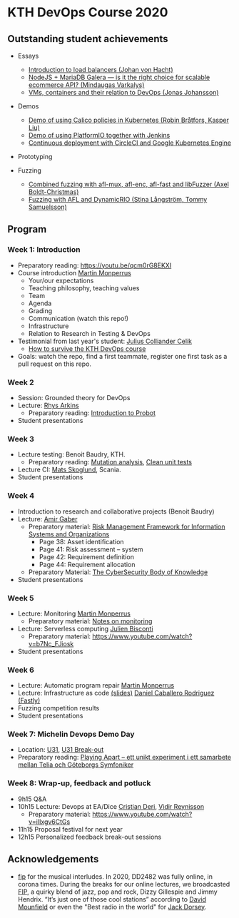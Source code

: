 # KTH DevOps Course 2020

## Outstanding student achievements

* Essays
  * [Introduction to load balancers (Johan von Hacht)](/attic/2020/contributions-2020/essay/johvh/Introduction_to_Load_Balancers.pdf)
  * [NodeJS + MariaDB Galera — is it the right choice for scalable ecommerce API? (Mindaugas Varkalys)](https://medium.com/swlh/nodejs-mariadb-galera-is-it-a-right-choice-for-scalable-ecommerce-api-9288aa682145?sk=53ace0bee7ee9db4d83d3f78c6dc926d)
  * [VMs, containers and their relation to DevOps (Jonas Johansson)](/attic/2020/contributions-2020/essay/jonasjo5/Essay_vms_containers.pdf)


* Demos
  * [Demo of using Calico policies in Kubernetes  (Robin Bråtfors, Kasper Liu)](https://youtu.be/Nz0DZyXkcu4)
  * [Demo of using PlatformIO together with Jenkins](https://youtu.be/7JVxvhcz8Go)
  * [Continuous deployment with CircleCI and Google Kubernetes Engine](https://youtu.be/oEZfV3XWw7w)

* Prototyping

* Fuzzing
  * [Combined fuzzing with afl-mux, afl-enc, afl-fast and libFuzzer (Axel Boldt-Christmas)](https://github.com/KTH/devops-course/tree/master/attic/2020/contributions-2020/competition/axelbc)
  * [Fuzzing with AFL and DynamicRIO (Stina Långström, Tommy Samuelsson)](https://github.com/KTH/devops-course/tree/master/attic/2020/contributions-2020/competition/tommysam-stinalan)

## Program

### Week 1: Introduction
* Preparatory reading: <https://youtu.be/qcm0rG8EKXI>
* Course introduction [Martin Monperrus](https://www.monperrus.net/martin/)
  * Your/our expectations
  * Teaching philosophy, teaching values
  * Team
  * Agenda
  * Grading
  * Communication (watch this repo!)
  * Infrastructure
  * Relation to Research in Testing & DevOps 
* Testimonial from last year's student: [Julius Colliander Celik](https://github.com/juliuscc)
  * [How to survive the KTH DevOps course](https://docs.google.com/presentation/d/1sqfWk3DmM0fNAC61k2nNR5qrg-LttAiviYhA_BkaN9o/edit?usp=sharing)
* Goals: watch the repo, find a first teammate, register one first task as a pull request on this repo.

### Week 2
* Session: Grounded theory for DevOps
* Lecture: [Rhys Arkins](https://www.linkedin.com/in/rhys-arkins-5a643a/) 
  * Preparatory reading: [Introduction to Probot](https://probot.github.io/docs/)
* Student presentations

### Week 3
* Lecture testing: Benoit Baudry, KTH.
  * Preparatory reading: [Mutation analysis](https://medium.com/@almyre/short-circuiting-method-executions-to-assess-test-quality-2d3fda45bc7f), [Clean unit tests](https://blog.usejournal.com/3-easy-ways-to-write-cleaner-unit-tests-2ec04ca6b9df)
* Lecture CI: [Mats Skoglund](https://www.linkedin.com/in/matsskoglund/), Scania.
* Student presentations

### Week 4
* Introduction to research and collaborative projects (Benoit Baudry)
* Lecture: [Amir Gaber](https://www.linkedin.com/in/amirgaber/)
  * Preparatory material: [Risk Management Framework for Information Systems and Organizations](https://nvlpubs.nist.gov/nistpubs/SpecialPublications/NIST.SP.800-37r2.pdf)
    * Page 38: Asset identification
    * Page 41: Risk assessment – system
    * Page 42: Requirement definition
    * Page 44: Requirement allocation
  * Preparatory Material: [The CyberSecurity Body of Knowledge](https://www.cybok.org/media/downloads/CyBOK_version_1.0_YMKBy7a.pdf)
* Student presentations

### Week 5
* Lecture: Monitoring [Martin Monperrus](https://www.monperrus.net/martin/)
  * Preparatory material: [Notes on monitoring](https://www.monperrus.net/martin/monitoring.pdf)
* Lecture: Serverless computing [Julien Bisconti](https://www.linkedin.com/in/julienbisconti/) 
  * Preparatory material: <https://www.youtube.com/watch?v=b7Nc_FJiosk>
* Student presentations

### Week 6
* Lecture: Automatic program repair [Martin Monperrus](https://www.monperrus.net/martin/)
* Lecture: Infrastructure as code [(slides)](https://dcaba.github.io/slides/200428_KTH_IaC/) [Daniel Caballero Rodriguez (Fastly)](https://www.linkedin.com/in/danicaba/) 
* Fuzzing competition results
* Student presentations

### Week 7: Michelin Devops Demo Day
* Location: [U31](https://www.kth.se/places/room/id/1f421a2a-40ec-4dcc-ab4b-0a39174cb067), [U31 Break-out](https://www.kth.se/places/room/id/0d4376e6-7a85-4dad-9587-c63cc3a24708)
* Preparatory reading: [Playing Apart – ett unikt experiment i ett samarbete mellan Telia och Göteborgs Symfoniker](https://youtu.be/B4_GszP0k4E)

### Week 8: Wrap-up, feedback and potluck
* 9h15 Q&A
* 10h15 Lecture: Devops at EA/Dice [Cristian Deri](https://se.linkedin.com/in/cristian-deri), [Vidir Reynisson](https://se.linkedin.com/in/vidirr)
  * Preparatory material: <https://www.youtube.com/watch?v=iIIxgv6CtGs>
* 11h15 Proposal festival for next year
* 12h15 Personalized feedback break-out sessions

## Acknowledgements

* [fip](https://www.fip.fr/) for the musical interludes. In 2020, DD2482 was fully online, in corona times. During the breaks for our online lectures, we broadcasted [FIP](https://tunein.com/radio/FIP-1051-s15200/), a quirky blend of jazz, pop and rock, Dizzy Gillespie and Jimmy Hendrix. “It’s just one of those cool stations” according to [David Mounfield](https://lovefip.wordpress.com/your-comments/) or even the  "Best radio in the world" for [Jack Dorsey](https://twitter.com/jack/status/907608254091599876).
